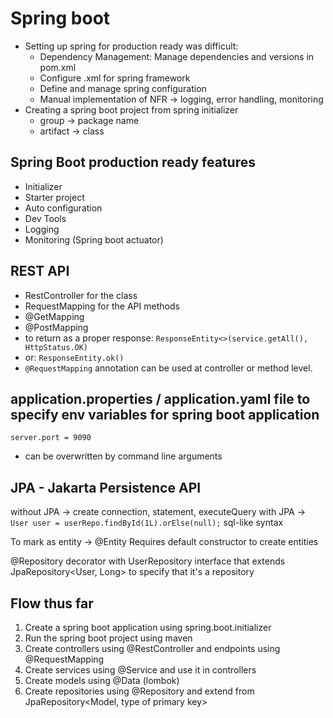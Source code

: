 # Spring boot

- Setting up spring for production ready was difficult:
  - Dependency Management: Manage dependencies and versions in pom.xml
  - Configure .xml for spring framework
  - Define and manage spring configuration
  - Manual implementation of NFR -> logging, error handling, monitoring
- Creating a spring boot project from spring initializer
  - group -> package name
  - artifact -> class

## Spring Boot production ready features

- Initializer
- Starter project
- Auto configuration
- Dev Tools
- Logging
- Monitoring (Spring boot actuator)

## REST API

- RestController for the class
- RequestMapping for the API methods
- @GetMapping
- @PostMapping
- to return as a proper response: `ResponseEntity<>(service.getAll(), HttpStatus.OK)`
- or: `ResponseEntity.ok()`
- `@RequestMapping` annotation can be used at controller or method level.

## application.properties / application.yaml file to specify env variables for spring boot application

`server.port = 9090`

- can be overwritten by command line arguments

## JPA - Jakarta Persistence API

without JPA -> create connection, statement, executeQuery
with JPA -> `User user = userRepo.findById(1L).orElse(null);` sql-like syntax

To mark as entity -> @Entity
Requires default constructor to create entities

@Repository decorator with UserRepository interface that extends JpaRepository<User, Long> to specify that it's a repository

## Flow thus far

1. Create a spring boot application using spring.boot.initializer
2. Run the spring boot project using maven
3. Create controllers using @RestController and endpoints using @RequestMapping
4. Create services using @Service and use it in controllers
5. Create models using @Data (lombok)
6. Create repositories using @Repository and extend from JpaRepository<Model, type of primary key>
